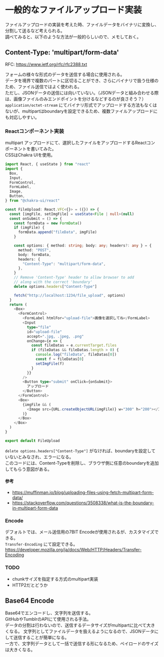 # 一般的なファイルアップロード実装

ファイルアップロードの実装を考えた時、ファイルデータをバイナリに変換し、分割して送るなど考えられる。  
調べてみると、以下のような方法が一般的らしいので、メモしておく。  

## Content-Type: 'multipart/form-data'

RFC: https://www.ietf.org/rfc/rfc2388.txt  

フォームの様々な形式のデータを送信する場合に使用される。  
データを境界で複数のパートに区切ることができ、さらにバイナリで扱う仕様のため、ファイル送信ではよく使われる。  
ただし、JSONデータの送信には向いていない。（JSONデータと組み合わせる際は、画像ファイルのみエンドポイントを分けるなどするのが良さそう？）  
```application/octet-stream``` にてバイナリ形式でアップロードする方法もなくはないが、multipartはboundaryを設定できるため、複数ファイルアップロードにも対応しやすい。


### Reactコンポーネント実装
multipart アップロードにて、選択したファイルをアップロードするReactコンポーネントを書いてみた。  
CSSはChakra UIを使用。

```typescript
import React, { useState } from "react"
import {
  Box,
  Input,
  FormControl,
  FormLabel,
  Image,
  Button,
} from "@chakra-ui/react"

const FileUpload: React.VFC<{}> = ({}) => {
  const [imgFile, setImgFile] = useState<File | null>(null)
  const onSubmit = () => {
    const formData = new FormData()
    if (imgFile) {
      formData.append("fileData", imgFile)
    }

    const options: { method: string; body: any; headers?: any } = {
      method: "POST",
      body: formData,
      headers: {
        "Content-Type": "multipart/form-data",
      },
    }
    // Remove 'Content-Type' header to allow browser to add
    // along with the correct 'boundary'
    delete options.headers["Content-Type"]

    fetch("http://localhost:1234/file_upload", options)
  }
  return (
    <Box>
      <FormControl>
        <FormLabel htmlFor="upload-file">画像を選択してね</FormLabel>
        <Input
          type="file"
          id="upload-file"
          accept=".jpg, .jpeg, .png"
          onChange={e => {
            const fileDatas = e.currentTarget.files
            if (fileDatas && fileDatas.length > 0) {
              console.log("fileData", fileDatas[0])
              const f = fileDatas[0]
              setImgFile(f)
            }
          }}
        />
        <Button type="submit" onClick={onSubmit}>
          アップロード
        </Button>
      </FormControl>
      <Box>
        {imgFile && (
          <Image src={URL.createObjectURL(imgFile)} w="300" h="200"></Image>
        )}
      </Box>
    </Box>
  )
}

export default FileUpload

```

```delete options.headers["Content-Type"]``` がなければ、boundaryを設定していないとみなされ、エラーになる。  
このコードには、Content-Typeを削除し、ブラウザ側に任意のboundaryを追加してもらう意図がある。  

#### 参考
- https://muffinman.io/blog/uploading-files-using-fetch-multipart-form-data/
- https://stackoverflow.com/questions/3508338/what-is-the-boundary-in-multipart-form-data

### Encode
デフォルトでは、メール送信用の7BIT Encodeが使用されるが、カスタマイズできる。  
```Transfer-Encoding``` にて設定できる。
https://developer.mozilla.org/ja/docs/Web/HTTP/Headers/Transfer-Encoding

### TODO
- chunkサイズを指定する方式のmultipart実装
- HTTP2だとどうか

## Base64 Encode
Base64でエンコードし、文字列を送信する。  
GitHubやTumblrのAPIにて使用される手法。  
データの分割は行わないので、送信するデータサイズがmultipartに比べて大きくなる。
文字列としてファイルデータを扱えるようになるので、JSONデータにして送信することが簡単になる。  
一方で、文字列データとして一括で送信する形になるため、ペイロードのサイズは大きくなる。  

